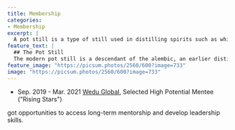 ```yaml
---
title: Membership
categories:
- Membership
excerpt: |
  A pot still is a type of still used in distilling spirits such as whisky or brandy. Heat is applied directly to the pot containing the wash (for whisky) or wine (for brandy).
feature_text: |
  ## The Pot Still
  The modern pot still is a descendant of the alembic, an earlier distillation device
feature_image: "https://picsum.photos/2560/600?image=733"
image: "https://picsum.photos/2560/600?image=733"
---
```


* Sep. 2019 - Mar. 2021 [Wedu Global](https://www.weduglobal.org/), Selected High Potential Mentee ("Rising Stars")

got opportunities to access long-term mentorship and develop leadership skills.

